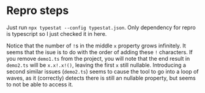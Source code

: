 # Repro steps

Just run `npx typestat --config typestat.json`. Only dependency for repro is typescript so I just checked it in here.

Notice that the number of `!`s in the middle `x` property grows infinitely. It seems that the isue is to do with the order of adding these `!` characters. If you remove `demo1.ts` from the project, you will note that the end result in `demo2.ts` will be `x.x!.x!()`, leaving the first `x` still nullable. Introducing a second similar issues (`demo2.ts`) seems to cause the tool to go into a loop of waves, as it (correctly) detects there is still an nullable property, but seems to not be able to access it.